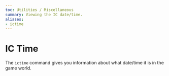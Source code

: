 ```yaml
---
toc: Utilities / Miscellaneous
summary: Viewing the IC date/time.
aliases:
- ictime
---
```

# IC Time

The `ictime` command gives you information about what date/time it is in the game world.
